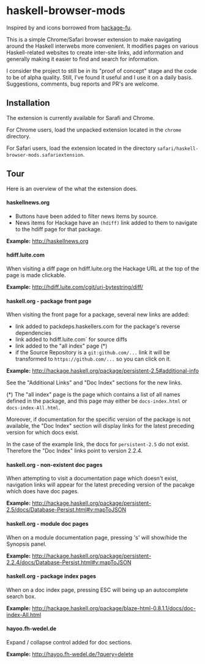 
# haskell-browser-mods

Inspired by and icons borrowed from [hackage-fu](https://github.com/statusfailed/hackage-fu).

This is a simple Chrome/Safari browser extension to make navigating around the
Haskell interwebs more convenient. It modifies pages on various Haskell-related
websites to create inter-site links, add information and generally making it
easier to find and search for information.

I consider the project to still be in its "proof of concept" stage and the code to be of
alpha quality. Still, I've found it useful and I use it on a daily basis.  Suggestions,
comments, bug reports and PR's are welcome.

## Installation

The extension is currently available for Sarafi and Chrome.

For Chrome users, load the unpacked extension located in the `chrome` directory.

For Safari users, load the extension located in the directory `safari/haskell-browser-mods.safariextension`.

## Tour

Here is an overview of the what the extension does.

#### haskellnews.org

- Buttons have been added to filter news items by source.
- News items for Hackage have an `(hdiff)` link added to them to navigate to the hdiff page for that package.

__Example:__ http://haskellnews.org

#### hdiff.luite.com

When visiting a diff page on hdiff.luite.org the Hackage URL at the top of the page is made clickable.

__Example:__ http://hdiff.luite.com/cgit/uri-bytestring/diff/

#### haskell.org - package front page

When visiting the front page for a package, several new links are added:

- link added to packdeps.haskellers.com for the package's reverse dependencies
- link added to hdiff.luite.com` for source diffs
- link added to the "all index" page (*)
- if the Source Repository is a `git:github.com/...` link it will be transformed
to `https://github.com/...` so you can click on it.

__Example:__ http://hackage.haskell.org/package/persistent-2.5#additional-info

See the "Additional Links" and "Doc Index" sections for the new links.

(*) The "all index" page is the page which contains a list of all names defined in the package,
and this page may either be `docs-index.html` or `docs-index-All.html`.

Moreover, if documentation for the specific version of the package is not
available, the "Doc Index" section will display links for the
latest preceding version for which docs exist.

In the case of the example link, the docs for `persistent-2.5` do not exist. Therefore
the "Doc Index" links point to version 2.2.4.

#### haskell.org - non-existent doc pages

When attempting to visit a documentation page which doesn't exist,
navigation links will appear for the latest preceding version of
the pacakge which does have doc pages.

__Example:__ http://hackage.haskell.org/package/persistent-2.5/docs/Database-Persist.html#v:mapToJSON

#### haskell.org - module doc pages

When on a module documentation page, pressing 's' will show/hide the Synopsis panel.

__Example:__ http://hackage.haskell.org/package/persistent-2.2.4/docs/Database-Persist.html#v:mapToJSON

#### haskell.org - package index pages

When on a doc index page, pressing ESC will being up an autocomplete search box.

__Example:__ http://hackage.haskell.org/package/blaze-html-0.8.1.1/docs/doc-index-All.html

#### hayoo.fh-wedel.de

Expand / collapse control added for doc sections.

__Example:__ http://hayoo.fh-wedel.de/?query=delete

